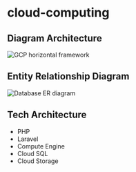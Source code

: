 # cloud-computing

## Diagram Architecture
![GCP horizontal framework](https://github.com/user-attachments/assets/0d5edd9d-5792-4bad-96c5-9e7a327e3ce5)

## Entity Relationship Diagram
![Database ER diagram](https://github.com/user-attachments/assets/24c3fcee-37ec-43b6-a3e1-1b1435a4b13b)

## Tech Architecture
- PHP
- Laravel
- Compute Engine
- Cloud SQL
- Cloud Storage
